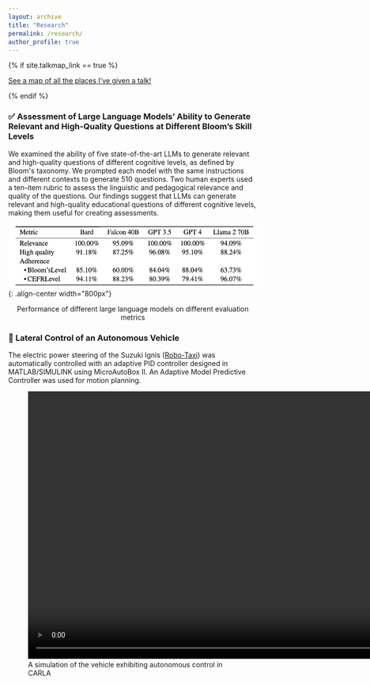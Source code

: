 ```yaml
---
layout: archive
title: "Research"
permalink: /research/
author_profile: true
---
```


{% if site.talkmap_link == true %}

<p style="text-decoration:underline;"><a href="/research.md">See a map of all the places I've given a talk!</a></p>

{% endif %}


### ✅ Assessment of Large Language Models’ Ability to Generate Relevant and High-Quality Questions at Different Bloom’s Skill Levels

We examined the ability of five state-of-the-art LLMs to generate relevant and high-quality questions of different cognitive levels, as defined by Bloom's taxonomy. We prompted each model with the same instructions and different contexts to generate 510 questions. Two human experts used a ten-item rubric to assess the linguistic and pedagogical relevance and quality of the questions. Our findings suggest that LLMs can generate relevant and high-quality educational questions of different cognitive levels, making them useful for creating assessments.

![Alt text](/images/table.png){: .align-center width="800px"}

<div align="center">Performance of different large language models on different evaluation metrics</div>

### 🚙 Lateral Control of an Autonomous Vehicle

The electric power steering of the Suzuki Ignis ([Robo-Taxi](https://tataelxsi.com/storage/solutions/February2021/J0jsi8pIMUsEC3CINghu.pdf)) was automatically controlled with an adaptive PID controller designed in MATLAB/SIMULINK using MicroAutoBox II. An Adaptive Model Predictive Controller was used for motion planning. 

<figure>
  <video width="960" height="540" controls>
    <source src="/images/video.mp4" type="video/mp4">
    Your browser does not support the video tag.
  </video>
  <figcaption>A simulation of the vehicle exhibiting autonomous control in CARLA</figcaption>
</figure>
